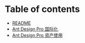 # Table of contents

* [README](README.md)
* [Ant Design Pro 国际化](ant-design-pro-guo-ji-hua.md)
* [Ant Design Pro 资产使用](ant-design-pro-zi-chan-shi-yong.md)
